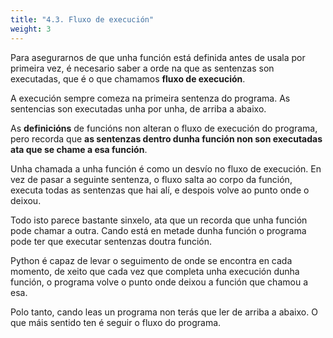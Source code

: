 ```yaml
---
title: "4.3. Fluxo de execución"
weight: 3
---
```


Para asegurarnos de que unha función está definida antes de usala por primeira vez, é necesario saber a orde na que as sentenzas son executadas, que é o que chamamos **fluxo de execución**.

A execución sempre comeza na primeira sentenza do programa. As sentencias son executadas unha por unha, de arriba a abaixo.

As **definicións** de funcións non alteran o fluxo de execución do programa, pero recorda que **as sentenzas dentro dunha función non son executadas ata que se chame a esa función**.

Unha chamada a unha función é como un desvío no fluxo de execución. En vez de pasar a seguinte sentenza, o fluxo salta ao corpo da función, executa todas as sentenzas que hai alí, e despois volve ao punto onde o deixou.

Todo isto parece bastante sinxelo, ata que un recorda que unha función pode chamar a outra. Cando está en metade dunha función o programa pode ter que executar sentenzas doutra función.

Python é capaz de levar o seguimento de onde se encontra en cada momento, de xeito que cada vez que completa unha execución dunha función, o programa volve o punto onde deixou a función que chamou a esa.

Polo tanto, cando leas un programa non terás que ler de arriba a abaixo. O que máis sentido ten é seguir o fluxo do programa.


